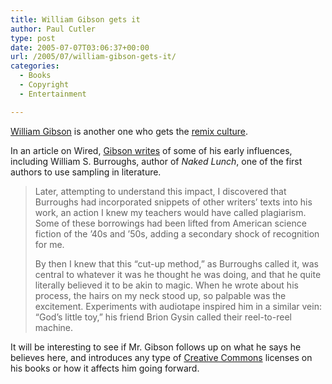 ```yaml
---
title: William Gibson gets it
author: Paul Cutler
type: post
date: 2005-07-07T03:06:37+00:00
url: /2005/07/william-gibson-gets-it/
categories:
  - Books
  - Copyright
  - Entertainment

---
```

[William Gibson][1] is another one who gets the [remix culture][2].

In an article on Wired, [Gibson writes][3] of some of his early influences, including William S. Burroughs, author of _Naked Lunch_, one of the first authors to use sampling in literature.

> Later, attempting to understand this impact, I discovered that Burroughs had incorporated snippets of other writers&#8217; texts into his work, an action I knew my teachers would have called plagiarism. Some of these borrowings had been lifted from American science fiction of the &#8217;40s and &#8217;50s, adding a secondary shock of recognition for me.
> 
> By then I knew that this &#8220;cut-up method,&#8221; as Burroughs called it, was central to whatever it was he thought he was doing, and that he quite literally believed it to be akin to magic. When he wrote about his process, the hairs on my neck stood up, so palpable was the excitement. Experiments with audiotape inspired him in a similar vein: &#8220;God&#8217;s little toy,&#8221; his friend Brion Gysin called their reel-to-reel machine. 

It will be interesting to see if Mr. Gibson follows up on what he says he believes here, and introduces any type of [Creative Commons][4] licenses on his books or how it affects him going forward.

 [1]: http://www.williamgibsonbooks.com/index.asp
 [2]: http://en.wikipedia.org/wiki/Remix_culture
 [3]: http://www.wired.com/wired/archive/13.07/gibson.html
 [4]: http://creativecommons.org/